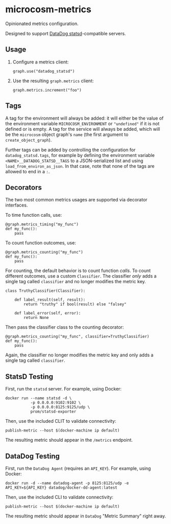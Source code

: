 # microcosm-metrics

Opinionated metrics configuration.

Designed to support [DataDog statsd](http://docs.datadoghq.com/guides/dogstatsd/)-compatible servers.

## Usage

 1. Configure a metrics client:

        graph.use("datadog_statsd")

 2. Use the resulting `graph.metrics` client:

        graph.metrics.increment("foo")

## Tags

A tag for the environment will always be added:
it will either be the value of the environment variable `MICROCOSM_ENVIRONMENT` or
`"undefined"` if it is not defined or is empty.
A tag for the service will always be added,
which will be the `microcosm` object graph's `name`
(the first argument to `create_object_graph`).

Further tags can be added by controlling the configuration for
`datadog_statsd.tags`,
for example by defining the environment variable
`<NAME>__DATADOG_STATSD__TAGS` to a JSON-serialized list
and using `load_from_environ_as_json`.
In that case, note that none of the tags are allowed to end in a `:`.

## Decorators

The two most common metrics usages are supported via decorator interfaces.

To time function calls, use:

    @graph.metrics_timing("my_func")
    def my_func():
        pass

To count function outcomes, use:

    @graph.metrics_counting("my_func")
    def my_func():
        pass

For counting, the default behavior is to count function *calls*. To count different outcomes,
use a custom `Classifier`. The classifier *only* adds a single tag called `classifier` and no longer modifies the metric key.

    class TruthyClassifier(Classifier):

        def label_result(self, result):
            return "truthy" if bool(result) else "falsey"

        def label_error(self, error):
            return None

Then pass the classifier class to the counting decorator:

    @graph.metrics_counting("my_func", classifier=TruthyClassifier)
    def my_func():
        pass

Again, the classifier no longer modifies the metric key and only adds a single tag called `classifier`.

## StatsD Testing

First, run the `statsd` server. For example, using Docker:

    docker run --name statsd -d \
               -p 0.0.0.0:9102:9102 \
               -p 0.0.0.0:8125:9125/udp \
               prom/statsd-exporter

Then, use the included CLIT to validate connectivity:

    publish-metric --host $(docker-machine ip default)

The resulting metric should appear in the `/metrics` endpoint.

## DataDog Testing

First, run the `DataDog Agent` (requires an `API_KEY`). For example, using Docker:

    docker run -d --name datadog-agent -p 8125:8125/udp -e API_KEY=${API_KEY} datadog/docker-dd-agent:latest

Then, use the included CLI to validate connectivity:

    publish-metric --host $(docker-machine ip default)

The resulting metric should appear in `DataDog` "Metric Summary" right away.
